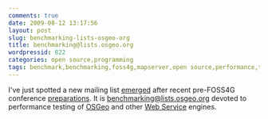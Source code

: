 ```yaml
---
comments: true
date: 2009-08-12 13:17:56
layout: post
slug: benchmarking-lists-osgeo-org
title: benchmarking@lists.osgeo.org
wordpressid: 822
categories: open source,programming
tags: benchmark,benchmarking,foss4g,mapserver,open source,performance,testing
---
```


I've just spotted a new mailing list [emerged](http://trac.osgeo.org/osgeo/ticket/378) after recent pre-FOSS4G conference [preparations](http://wiki.osgeo.org/wiki/Benchmarking_2009). It is [benchmarking@lists.osgeo.org](http://lists.osgeo.org/mailman/listinfo/benchmarking) devoted to performance testing of [OSGeo](http://osgeo.org) and other [Web Service](http://wiki.osgeo.org/wiki/Choosing_a_Web_Mapping_Platform) engines.
